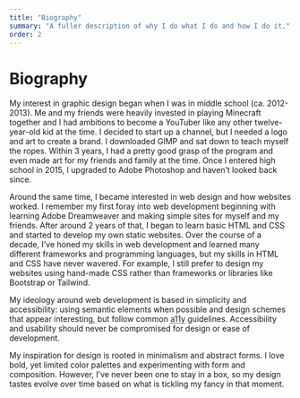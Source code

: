 ```yaml
---
title: "Biography"
summary: "A fuller description of why I do what I do and how I do it."
order: 2
---
```

# Biography

My interest in graphic design began when I was in middle school (ca. 2012-2013). Me and my friends were heavily invested in playing Minecraft together and I had ambitions to become a YouTuber like any other twelve-year-old kid at the time. I decided to start up a channel, but I needed a logo and art to create a brand. I downloaded GIMP and sat down to teach myself the ropes. Within 3 years, I had a pretty good grasp of the program and even made art for my friends and family at the time. Once I entered high school in 2015, I upgraded to Adobe Photoshop and haven’t looked back since.

Around the same time, I became interested in web design and how websites worked. I remember my first foray into web development beginning with learning Adobe Dreamweaver and making simple sites for myself and my friends. After around 2 years of that, I began to learn basic HTML and CSS and started to develop my own static websites. Over the course of a decade, I’ve honed my skills in web development and learned many different frameworks and programming languages, but my skills in HTML and CSS have never wavered. For example, I still prefer to design my websites using hand-made CSS rather than frameworks or libraries like Bootstrap or Tailwind.

My ideology around web development is based in simplicity and accessibility: using semantic elements when possible and design schemes that appear interesting, but follow common <abbr title="accessibility">a11y</abbr> guidelines. Accessibility and usability should never be compromised for design or ease of development.

My inspiration for design is rooted in minimalism and abstract forms. I love bold, yet limited color palettes and experimenting with form and composition. However, I’ve never been one to stay in a box, so my design tastes evolve over time based on what is tickling my fancy in that moment.
